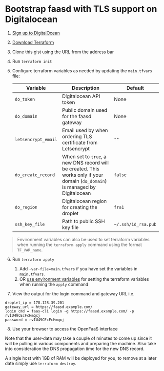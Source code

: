 # Bootstrap faasd with TLS support on Digitalocean

1) [Sign up to DigitalOcean](https://www.digitalocean.com/?refcode=2962aa9e56a1&utm_campaign=Referral_Invite&utm_medium=Referral_Program&utm_source=CopyPaste)
2) [Download Terraform](https://www.terraform.io)
3) Clone this gist using the URL from the address bar
4) Run `terraform init`
5) Configure terraform variables as needed by updating the `main.tfvars` file:

   | Variable     | Description         | Default         |
   | ------------ | ------------------- | --------------- |
   | `do_token` | Digitalocean API token | None |
   | `do_domain` | Public domain used for the faasd gateway | None |
   | `letsencrypt_email` | Email used by when ordering TLS certificate from Letsencrypt | `""` |
   | `do_create_record` | When set to `true`, a new DNS record will be created. This works only if your domain (`do_domain`) is managed by Digitalocean | `false` |
   | `do_region` | Digitalocean region for creating the droplet | `fra1` |
   | `ssh_key_file` | Path to public SSH key file |`~/.ssh/id_rsa.pub` |

> Environment variables can also be used to set terraform variables when running the `terraform apply` command using the format `TF_VAR_name`.

6) Run `terraform apply`
   1) Add `-var-file=main.tfvars` if you have set the variables in `main.tfvars`.
   2) OR [use environment variables](https://www.terraform.io/docs/commands/environment-variables.html#tf_var_name) for setting the terraform variables when running the `apply` command

7) View the output for the login command and gateway URL i.e.

```
droplet_ip = 178.128.39.201
gateway_url = https://faasd.example.com/
login_cmd = faas-cli login -g https://faasd.example.com/ -p rvIU49CEcFcHmqxj
password = rvIU49CEcFcHmqxj
```
8) Use your browser to access the OpenFaaS interface

Note that the user-data may take a couple of minutes to come up since it will be pulling in various components and preparing the machine. 
Also take into consideration the DNS propagation time for the new DNS record.

A single host with 1GB of RAM will be deployed for you, to remove at a later date simply use `terraform destroy`.
